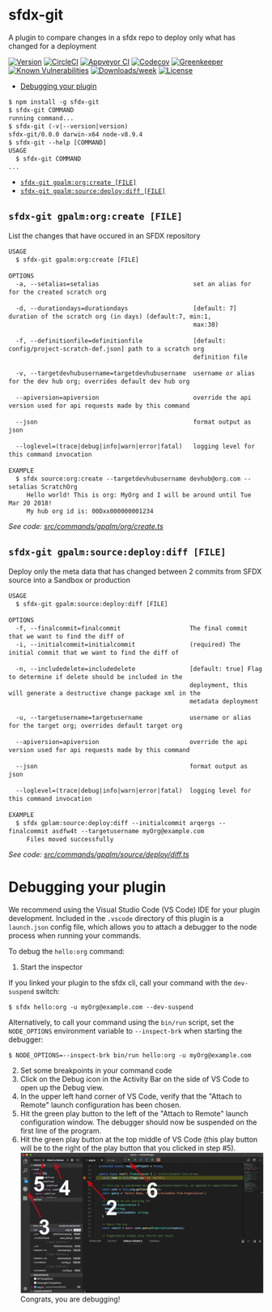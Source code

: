 sfdx-git
========

A plugin to compare changes in a sfdx repo to deploy only what has changed for a deployment

[![Version](https://img.shields.io/npm/v/sfdx-git.svg)](https://npmjs.org/package/sfdx-git)
[![CircleCI](https://circleci.com/gh/gavinhughpalmer/sfdx-git/tree/master.svg?style=shield)](https://circleci.com/gh/gavinhughpalmer/sfdx-git/tree/master)
[![Appveyor CI](https://ci.appveyor.com/api/projects/status/github/gavinhughpalmer/sfdx-git?branch=master&svg=true)](https://ci.appveyor.com/project/heroku/sfdx-git/branch/master)
[![Codecov](https://codecov.io/gh/gavinhughpalmer/sfdx-git/branch/master/graph/badge.svg)](https://codecov.io/gh/gavinhughpalmer/sfdx-git)
[![Greenkeeper](https://badges.greenkeeper.io/gavinhughpalmer/sfdx-git.svg)](https://greenkeeper.io/)
[![Known Vulnerabilities](https://snyk.io/test/github/gavinhughpalmer/sfdx-git/badge.svg)](https://snyk.io/test/github/gavinhughpalmer/sfdx-git)
[![Downloads/week](https://img.shields.io/npm/dw/sfdx-git.svg)](https://npmjs.org/package/sfdx-git)
[![License](https://img.shields.io/npm/l/sfdx-git.svg)](https://github.com/gavinhughpalmer/sfdx-git/blob/master/package.json)

<!-- toc -->
* [Debugging your plugin](#debugging-your-plugin)
<!-- tocstop -->
<!-- install -->
<!-- usage -->
```sh-session
$ npm install -g sfdx-git
$ sfdx-git COMMAND
running command...
$ sfdx-git (-v|--version|version)
sfdx-git/0.0.0 darwin-x64 node-v8.9.4
$ sfdx-git --help [COMMAND]
USAGE
  $ sfdx-git COMMAND
...
```
<!-- usagestop -->
<!-- commands -->
* [`sfdx-git gpalm:org:create [FILE]`](#sfdx-git-gpalmorgcreate-file)
* [`sfdx-git gpalm:source:deploy:diff [FILE]`](#sfdx-git-gpalmsourcedeploydiff-file)

## `sfdx-git gpalm:org:create [FILE]`

List the changes that have occured in an SFDX repository

```
USAGE
  $ sfdx-git gpalm:org:create [FILE]

OPTIONS
  -a, --setalias=setalias                          set an alias for for the created scratch org

  -d, --durationdays=durationdays                  [default: 7] duration of the scratch org (in days) (default:7, min:1,
                                                   max:30)

  -f, --definitionfile=definitionfile              [default: config/project-scratch-def.json] path to a scratch org
                                                   definition file

  -v, --targetdevhubusername=targetdevhubusername  username or alias for the dev hub org; overrides default dev hub org

  --apiversion=apiversion                          override the api version used for api requests made by this command

  --json                                           format output as json

  --loglevel=(trace|debug|info|warn|error|fatal)   logging level for this command invocation

EXAMPLE
  $ sfdx source:org:create --targetdevhubusername devhub@org.com --setalias ScratchOrg
     Hello world! This is org: MyOrg and I will be around until Tue Mar 20 2018!
     My hub org id is: 00Dxx000000001234
```

_See code: [src/commands/gpalm/org/create.ts](https://github.com/gavinhughpalmer/sfdx-git/blob/v0.0.0/src/commands/gpalm/org/create.ts)_

## `sfdx-git gpalm:source:deploy:diff [FILE]`

Deploy only the meta data that has changed between 2 commits from SFDX source into a Sandbox or production

```
USAGE
  $ sfdx-git gpalm:source:deploy:diff [FILE]

OPTIONS
  -f, --finalcommit=finalcommit                   The final commit that we want to find the diff of
  -i, --initialcommit=initialcommit               (required) The initial commit that we want to find the diff of

  -n, --includedelete=includedelete               [default: true] Flag to determine if delete should be included in the
                                                  deployment, this will generate a destructive change package xml in the
                                                  metadata deployment

  -u, --targetusername=targetusername             username or alias for the target org; overrides default target org

  --apiversion=apiversion                         override the api version used for api requests made by this command

  --json                                          format output as json

  --loglevel=(trace|debug|info|warn|error|fatal)  logging level for this command invocation

EXAMPLE
  $ sfdx gplam:source:deploy:diff --initialcommit arqergs --finalcommit asdfw4t --targetusername myOrg@example.com
     Files moved successfully
```

_See code: [src/commands/gpalm/source/deploy/diff.ts](https://github.com/gavinhughpalmer/sfdx-git/blob/v0.0.0/src/commands/gpalm/source/deploy/diff.ts)_
<!-- commandsstop -->
<!-- debugging-your-plugin -->
# Debugging your plugin
We recommend using the Visual Studio Code (VS Code) IDE for your plugin development. Included in the `.vscode` directory of this plugin is a `launch.json` config file, which allows you to attach a debugger to the node process when running your commands.

To debug the `hello:org` command: 
1. Start the inspector
  
If you linked your plugin to the sfdx cli, call your command with the `dev-suspend` switch: 
```sh-session
$ sfdx hello:org -u myOrg@example.com --dev-suspend
```
  
Alternatively, to call your command using the `bin/run` script, set the `NODE_OPTIONS` environment variable to `--inspect-brk` when starting the debugger:
```sh-session
$ NODE_OPTIONS=--inspect-brk bin/run hello:org -u myOrg@example.com
```

2. Set some breakpoints in your command code
3. Click on the Debug icon in the Activity Bar on the side of VS Code to open up the Debug view.
4. In the upper left hand corner of VS Code, verify that the "Attach to Remote" launch configuration has been chosen.
5. Hit the green play button to the left of the "Attach to Remote" launch configuration window. The debugger should now be suspended on the first line of the program. 
6. Hit the green play button at the top middle of VS Code (this play button will be to the right of the play button that you clicked in step #5).
<br><img src=".images/vscodeScreenshot.png" width="480" height="278"><br>
Congrats, you are debugging!
